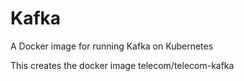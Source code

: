 # Kafka

A Docker image for running Kafka on Kubernetes

This creates the docker image telecom/telecom-kafka
